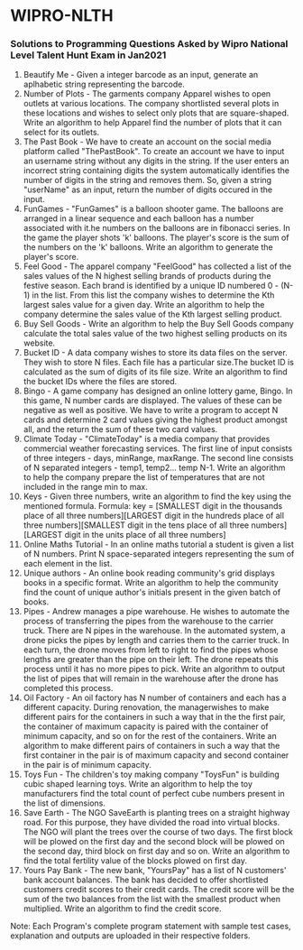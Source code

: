 # WIPRO-NLTH
### Solutions to Programming Questions Asked by Wipro National Level Talent Hunt Exam in Jan2021

1. Beautify Me - Given a integer barcode as an input, generate an aplhabetic string representing the barcode.
2. Number of Plots - The garments company Apparel wishes to open outlets at various locations. The company shortlisted several plots in these locations and wishes to select only plots that are square-shaped. Write an algorithm to help Apparel find the number of plots that it can select for its outlets.
3. The Past Book - We have to create an account on the social media platform called "ThePastBook". To create an account we have to input an username string without any digits in the string.  If the user enters an incorrect string containing digits the system automatically identifies the number of digits in the string and removes them. So, given a string "userName" as an input, return the number of digits occured in the input.
4. FunGames - "FunGames" is a balloon shooter game.  The balloons are arranged in a linear sequence and each balloon has a number associated with it.he numbers on the balloons are in fibonacci series. In the game the player shots 'k' balloons. The player's score is the sum of the numbers on the 'k' balloons. Write an algorithm to generate the player's score.
5. Feel Good - The apparel company "FeelGood" has collected a list of the sales values of the N highest selling brands of products during the festive season. Each brand is identified by a unique ID numbered 0 - (N-1) in the list. From this list the company wishes to determine the Kth largest sales value for a given day. Write an algorithm to help the company determine the sales value of the Kth largest selling product.
6. Buy Sell Goods - Write an algorithm to help the Buy Sell Goods company calculate the total sales value of the two highest selling products on its website.
7. Bucket ID - A data company wishes to store its data files on the server. They wish to store N files. Each file has a particular size.The bucket ID is calculated as the sum of digits of its file size. Write an algorithm to find the bucket IDs where the files are stored.
8. Bingo - A game company has designed an online lottery game, Bingo. In this game, N number cards are displayed. The values of these can be negative as well as positive. We have to write a program to accept N cards and determine 2 card values giving the highest product amongst all, and the return the sum of these two card values.
9. Climate Today - "ClimateToday" is a media company that provides commercial weather forecasting services. The first line of input consists of three integers - days, minRange, maxRange. The second line consists of N separated integers - temp1, temp2... temp N-1. Write an algorithm to help the company prepare the list of temperatures that are not included in the range min to max.
10. Keys - Given three numbers, write an algorithm to find the key using the mentioned formula. Formula:  key = [SMALLEST digit in the thousands place of all three numbers][LARGEST digit in the hundreds place of all three numbers][SMALLEST digit in the tens place of all three numbers][LARGEST digit in the units place of all three numbers]
11. Online Maths Tutorial - In an online maths tutorial a student is given a list of N numbers. Print N space-separated integers representing the sum of each element in the list.
12. Unique authors - An online book reading community's grid displays books in a specific format. Write an algorithm to help the community find the count of unique author's initials present in the given batch of books.
13. Pipes -  Andrew manages a pipe warehouse. He wishes to automate the process of transferring the pipes from the warehouse to the carrier truck. There are N pipes in the warehouse. In the automated system, a drone picks the pipes by length and carries them to the carrier truck. In each turn, the drone moves from left to right to find the pipes whose lengths are greater than the pipe on their left. The drone repeats this process until it has no more pipes to pick. Write an algorithm to output the list of pipes that will remain in the warehouse after the drone has completed this process.
14. Oil Factory - An oil factory has N number of containers and each has a different capacity. During renovation, the managerwishes to make different pairs for the containers in such a way that in the the first pair, the container of maximum capacity is paired with the container of minimum capacity, and so on for the rest of the containers. Write an algorithm to make different pairs of containers in such a way that the first container in the pair is of maximum capacity and second container in the pair is of minimum capacity. 
15. Toys Fun - The children's toy making company "ToysFun" is building cubic shaped learning toys. Write an algorithm to help the toy manufacturers find the total count of perfect cube numbers present in the list of dimensions.
16. Save Earth - The NGO SaveEarth is planting trees on a straight highway road. For this purpose, they have divided the road into virtual blocks. The NGO will plant the trees over the course of two days. The first block will be plowed on the first day and the second block will be plowed on the second day, third block on first day and so on. Write an algorithm to find the total fertility value of the blocks plowed on first day. 
17. Yours Pay Bank - The new bank, "YoursPay" has a list of N customers' bank account balances. The bank has decided to offer shortlisted customers credit scores to their credit cards. The credit score will be the sum of the two balances from the list with the smallest product when multiplied. Write an algorithm to find the credit score.

Note: Each Program's complete program statement with sample test cases, explanation and outputs are uploaded in their respective folders.
